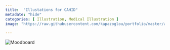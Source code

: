 ```yaml
---
title:  "Illustations for CAHID"
metadate: "hide"
categories: [ Illustration, Medical Illustration ]
image: "https://raw.githubusercontent.com/kapazoglou/portfolio/master/assets/images/item/ani_3.gif"

---
```




![Moodboard](https://raw.githubusercontent.com/kapazoglou/portfolio/master/assets/images/item/anim-medDes2.gif)

